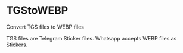 # TGStoWEBP

Convert TGS files to WEBP files

TGS files are Telegram Sticker files. Whatsapp accepts WEBP files as Stickers.